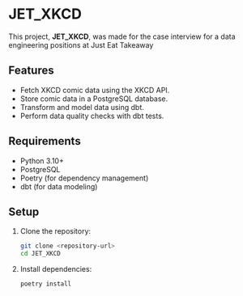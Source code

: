 # JET_XKCD

This project, **JET_XKCD**, was made for the case interview for a data engineering positions at Just Eat Takeaway

## Features

- Fetch XKCD comic data using the XKCD API.
- Store comic data in a PostgreSQL database.
- Transform and model data using dbt.
- Perform data quality checks with dbt tests.

## Requirements

- Python 3.10+
- PostgreSQL
- Poetry (for dependency management)
- dbt (for data modeling)

## Setup

1. Clone the repository:
   ```bash
   git clone <repository-url>
   cd JET_XKCD

2. Install dependencies:
    ```bash
    poetry install
